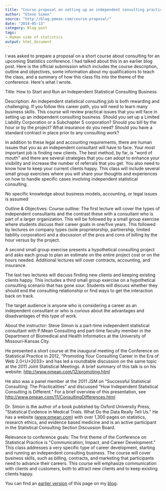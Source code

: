 ```yaml
---
title: "Course proposal on setting up an independent consulting practice"
author: "Steve Simon"
source: "http://blog.pmean.com/course-proposal/"
date: "2014-05-13"
category: Blog post
tags:
- Human side of statistics
output: html_document
---
```


I was asked to prepare a proposal on a short course about consulting for
an upcoming Statistics conference. I had talked about this in an earlier
blog post. Here is the official submission which includes the course
description, outline and objectives, some information about my
qualifications to teach the class, and a summary of how this class fits
into the theme of the conference. Here's what I wrote.

<!---More--->

Title: How to Start and Run an Independent Statistical Consulting
Business

Description: An independent statistical consulting job is both rewarding
and challenging. If you follow this career path, you will need to learn
many business skills. This course will review practical issues that you
will face in setting up an independent consulting business. Should you
set up a Limited Liability Corporation or a Subchapter S corporation?
Should you bill by the hour or by the project? What insurance do you
need? Should you have a standard contract in place prior to any
consulting work?

In addition to these legal and accounting requirements, there are human
issues that you as an independent consultant will have to face. Your
most important job is finding new clients. The best method, by far, is
"word of mouth" and there are several strategies that you can adopt to
enhance your visibility and increase the number of referrals that you
get. You also need to know how to keep your current clients happy. This
class will include several small group exercises where you will share
your thoughts and experiences on how to handle specific cases involving
independent statistical consulting.

No specific knowledge about business models, accounting, or legal issues
is assumed

Outline & Objectives: Course outline: The first lecture will cover the
types of independent consultants and the contrast these with a
consultant who is part of a larger organization. This will be followed
by a small group exercise where students discuss their career goals in
one/five years. This followed by lectures on company types (sole
proprietorship, partnership, limited liability corporation) and a
discussion of the pros and cons of billing by the hour versus by the
project.

A second small group exercise presents a hypothetical consulting project
and asks each group to plan an estimate on the entire project cost or on
the hours needed. Additional lectures will cover contracts, accounting,
and insurance.

The last two lectures will discuss finding new clients and keeping
existing clients happy. This includes a third small group exercise on a
hypothetical consulting scenario that has gone sour. Students will
discuss whether they should end the consulting relationship or find ways
to get the interaction back on track.

The target audience is anyone who is considering a career as an
independent consultant or who is curious about the advantages and
disadvantages of this type of work.

About the instructor: Steve Simon is a part-time independent statistical
consultant with P.Mean Consulting and part-time faculty member in the
Department of Biomedical and Health Informatics at the University of
Missouri-Kansas City.

He presented a short course at the inaugural meeting of the Conference
on Statistical Practice in 2012, "Promoting Your Consulting Career in
the Era of Web 2.0<U+2033> and has led a roundtable discussion on the same
topic at the 2011 Joint Statistical Meetings. A brief summary of this
talk is on his website: http://www.pmean.com/12/promoting.html

He also was a panel member at the 2011 JSM on "Successful Statistical
Consulting: The Practicalities" and discussed "How Independent
Statistical Consulting is Different." For a brief overview of this
presentation, see http://www.pmean.com/11/ConsultingDifferences.html

Dr. Simon is the author of a book published by Oxford University Press,
"Statistical Evidence in Medical Trials. What Do the Data Really Tell
Us." He has a website (www.pmean.com) with over 1,300 pages on
statistics, research ethics, and evidence based medicine and is an
active participant in the Statistical Consulting Section Discussion
Board.

Relevance to conference goals: The first theme of the Conference on
Statistical Practice is "Communication, Impact, and Career Development."
This class addresses a very specific type of career development,
starting and running an independent consulting business. The course will
cover business skills, such as billing, contracts, and marketing that
participants need to advance their careers. This course will emphasize
communication with clients and customers, both to attract new clients
and to keep existing clients happy.

You can find an [earlier version][sim1] of this page on my [blog][sim2].

[sim1]: http://blog.pmean.com/course-proposal/
[sim2]: http://blog.pmean.com